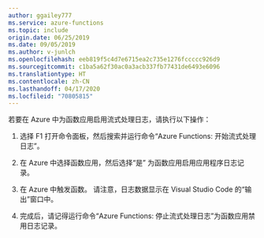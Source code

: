 ```yaml
---
author: ggailey777
ms.service: azure-functions
ms.topic: include
origin.date: 06/25/2019
ms.date: 09/05/2019
ms.author: v-junlch
ms.openlocfilehash: eeb819f5c4d7e6715ea2c735e1276fccccc926d9
ms.sourcegitcommit: c1ba5a62f30ac0a3acb337fb77431de6493e6096
ms.translationtype: HT
ms.contentlocale: zh-CN
ms.lasthandoff: 04/17/2020
ms.locfileid: "70805815"
---
```

若要在 Azure 中为函数应用启用流式处理日志，请执行以下操作：

1. 选择 F1 打开命令面板，然后搜索并运行命令“Azure Functions:  开始流式处理日志”。

1. 在 Azure 中选择函数应用，然后选择“是”  为函数应用启用应用程序日志记录。

1. 在 Azure 中触发函数。 请注意，日志数据显示在 Visual Studio Code 的“输出”窗口中。

1. 完成后，请记得运行命令“Azure Functions:  停止流式处理日志”为函数应用禁用日志记录。

